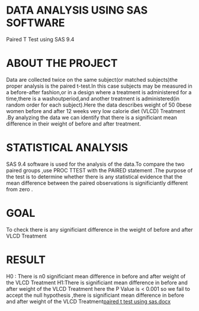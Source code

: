 # DATA ANALYSIS USING SAS SOFTWARE
Paired  T Test using SAS 9.4
# ABOUT THE PROJECT
Data are collected twice on the same subject(or matched subjects)the proper analysis is the paired t-test.In this case subjects may be measured in a before-after fashion,or in a design where a treatment is administered for a time,there is a washoutperiod,and another treatment is administered(in random order for each subject).Here the data describes weight of 50 0bese women before and after 12 weeks very low calorie diet (VLCD) Treatment .By analyzing the data we can identify that there is a significiant mean difference in their weight of before and after treatment.
# STATISTICAL ANALYSIS
SAS 9.4 software is used for the analysis of the data.To compare the two paired groups ,use PROC TTEST with the PAIRED statement .The purpose of the test is to determine whether there is any statistical evidence that the mean difference between the paired observations is significiantly different from zero .
# GOAL
To check there is any significiant difference in the weight of before and after VLCD Treatment
# RESULT
H0 : There is n0 significiant mean difference in before and after weight of the VLCD Treatment
H1:There is significiant mean difference in before and after weight of the VLCD Treatment
here the P Value is < 0.001 so we fail to accept the null hypothesis ,there is significiant mean difference in before and after weight of the VLCD  Treatment[paired t test using sas.docx](https://github.com/ASHLY1232000/Data-analysis-using-sas-software/files/10366633/paired.t.test.using.sas.docx)

